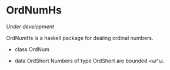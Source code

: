 # OrdNumHs

*Under development*

OrdNumHs is a haskell package for dealing ordinal numbers.

- class OrdNum

- data OrdShort
Numbers of type OrdShort are bounded <ω^ω.
